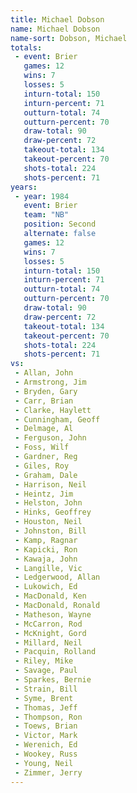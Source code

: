 ```yaml
---
title: Michael Dobson
name: Michael Dobson
name-sort: Dobson, Michael
totals:
 - event: Brier
   games: 12
   wins: 7
   losses: 5
   inturn-total: 150
   inturn-percent: 71
   outturn-total: 74
   outturn-percent: 70
   draw-total: 90
   draw-percent: 72
   takeout-total: 134
   takeout-percent: 70
   shots-total: 224
   shots-percent: 71
years:
 - year: 1984
   event: Brier
   team: "NB"
   position: Second
   alternate: false
   games: 12
   wins: 7
   losses: 5
   inturn-total: 150
   inturn-percent: 71
   outturn-total: 74
   outturn-percent: 70
   draw-total: 90
   draw-percent: 72
   takeout-total: 134
   takeout-percent: 70
   shots-total: 224
   shots-percent: 71
vs:
 - Allan, John
 - Armstrong, Jim
 - Bryden, Gary
 - Carr, Brian
 - Clarke, Haylett
 - Cunningham, Geoff
 - Delmage, Al
 - Ferguson, John
 - Foss, Wilf
 - Gardner, Reg
 - Giles, Roy
 - Graham, Dale
 - Harrison, Neil
 - Heintz, Jim
 - Helston, John
 - Hinks, Geoffrey
 - Houston, Neil
 - Johnston, Bill
 - Kamp, Ragnar
 - Kapicki, Ron
 - Kawaja, John
 - Langille, Vic
 - Ledgerwood, Allan
 - Lukowich, Ed
 - MacDonald, Ken
 - MacDonald, Ronald
 - Matheson, Wayne
 - McCarron, Rod
 - McKnight, Gord
 - Millard, Neil
 - Pacquin, Rolland
 - Riley, Mike
 - Savage, Paul
 - Sparkes, Bernie
 - Strain, Bill
 - Syme, Brent
 - Thomas, Jeff
 - Thompson, Ron
 - Toews, Brian
 - Victor, Mark
 - Werenich, Ed
 - Wookey, Russ
 - Young, Neil
 - Zimmer, Jerry
---
```


